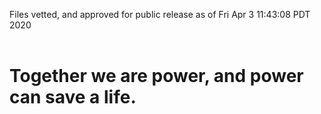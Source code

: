 Files vetted, and approved for public release as of Fri Apr  3 11:43:08 PDT 2020<br><br><h1>Together we are power, and power can save a life.</h1>
